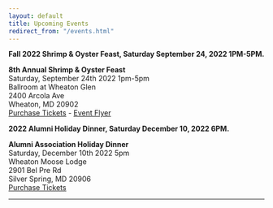 ```yaml
---
layout: default
title: Upcoming Events
redirect_from: "/events.html"
---
```


<p><strong>Fall 2022 Shrimp & Oyster Feast, Saturday September 24, 2022 1PM-5PM.</strong>
<p><strong>8th Annual Shrimp & Oyster Feast</strong>
<br />Saturday, September 24th 2022 1pm-5pm
<br />Ballroom at Wheaton Glen
<br />2400 Arcola Ave
<br />Wheaton, MD 20902
<br /><a href="{{ '/events/2022-shrimp-and-oyster' | relative_url }}">Purchase Tickets</a> - <a href="{{ '/assets/files/2022_Shrimp_Oyster_Feast_Flyer.pdf' | relative_url }}" target="_blank">Event Flyer</a></p>
<p><strong>2022 Alumni Holiday Dinner, Saturday December 10, 2022 6PM.</strong>
<p><strong>Alumni Association Holiday Dinner</strong>
<br />Saturday, December 10th 2022 5pm
<br />Wheaton Moose Lodge
<br />2901 Bel Pre Rd
<br />Silver Spring, MD 20906
<br /><a href="{{ '/events/2022-shrimp-and-oyster' | relative_url }}">Purchase Tickets</a></p>
<hr> 
